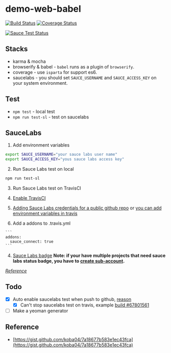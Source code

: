 # demo-web-babel

[![Build Status][travis-image]][travis-url]
[![Coverage Status][coveralls-image]][coveralls-url]

[![Sauce Test Status](https://saucelabs.com/browser-matrix/qiu8310.svg)](https://saucelabs.com/u/qiu8310)


[travis-url]: https://travis-ci.org/qiu8310/demo-web-babel
[travis-image]: https://travis-ci.org/qiu8310/demo-web-babel.svg?branch=master
[coveralls-url]: https://coveralls.io/r/qiu8310/demo-web-babel
[coveralls-image]: https://coveralls.io/repos/qiu8310/demo-web-babel/badge.png

## Stacks

* karma & mocha
* browserify & babel - `babel` runs as a plugin of `browserify`.
* coverage    - use `isparta` for support es6.
* saucelabs   - you should set `SAUCE_USERNAME` and `SAUCE_ACCESS_KEY` on your system environment.


## Test

* `npm test` - local test
* `npm run test-sl` - test on saucelabs


## SauceLabs

1. Add environment variables

  ```bash
  export SAUCE_USERNAME="your sauce labs user name"
  export SAUCE_ACCESS_KEY="yous sauce labs access key"
  ```

2. Run Sauce Labs test on local

  ```bash
  npm run test-sl
  ```

3. Run Sauce Labs test on TravisCI

  1. [Enable TravisCI](https://travis-ci.org/qiu8310/profile)
  2. [Adding Sauce Labs credentials for a public github repo](https://docs.saucelabs.com/ci-integrations/travis-ci/#adding-credentials-for-a-public-github-repo) or [you can add environment variables in travis](https://travis-ci.org/qiu8310/demo-web-babel/settings/env_vars)
  3. Add a addons to .travis.yml

    ```
    addons:
      sauce_connect: true
    ```
  4. [Sauce Labs badge](https://docs.saucelabs.com/reference/status-images/) __Note: if your have multiple projects that need sauce labs status badge, you have to [create sub-account](https://saucelabs.com/sub-accounts).__


  _[Reference](https://docs.saucelabs.com/ci-integrations/travis-ci/)_


## Todo

- [x] Auto enable saucelabs test when push to github, [reason](issues/1)
  - [x] Can't stop saucelabs test on travis, example [build #67801561](https://travis-ci.org/qiu8310/demo-web-babel/builds/67801561)
- [ ] Make a yeoman generator

## Reference

* [https://gist.github.com/koba04/7a18677b583e1ec43fca](https://gist.github.com/koba04/7a18677b583e1ec43fca)

